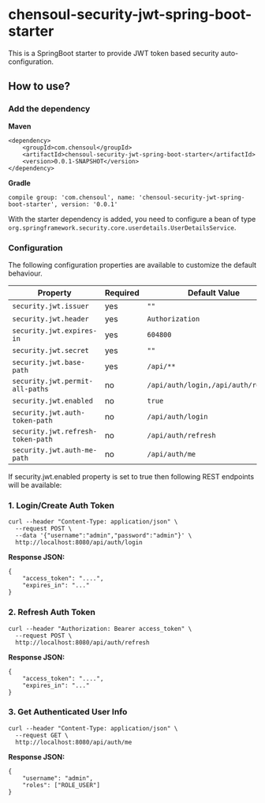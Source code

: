 # chensoul-security-jwt-spring-boot-starter

This is a SpringBoot starter to provide JWT token based security auto-configuration.

## How to use?

### Add the dependency

**Maven**

```
<dependency>
    <groupId>com.chensoul</groupId>
    <artifactId>chensoul-security-jwt-spring-boot-starter</artifactId>
    <version>0.0.1-SNAPSHOT</version>
</dependency>
```

**Gradle**

`compile group: 'com.chensoul', name: 'chensoul-security-jwt-spring-boot-starter', version: '0.0.1'`

With the starter dependency is added, you need to configure a bean of type
`org.springframework.security.core.userdetails.UserDetailsService`.

### Configuration

The following configuration properties are available to customize the default behaviour.

| Property                          | Required | Default Value                       |
|-----------------------------------|----------|-------------------------------------|
| `security.jwt.issuer`             | yes      | `""`                                |
| `security.jwt.header`             | yes      | `Authorization`                     |
| `security.jwt.expires-in`         | yes      | `604800`                            |
| `security.jwt.secret`             | yes      | `""`                                |
| `security.jwt.base-path`          | yes      | `/api/**`                           |
| `security.jwt.permit-all-paths`   | no       | `/api/auth/login,/api/auth/refresh` |
| `security.jwt.enabled`            | no       | `true`                              |
| `security.jwt.auth-token-path`    | no       | `/api/auth/login`                   |
| `security.jwt.refresh-token-path` | no       | `/api/auth/refresh`                 |
| `security.jwt.auth-me-path`       | no       | `/api/auth/me`                      |

If security.jwt.enabled property is set to true then following REST endpoints will be available:

### 1. Login/Create Auth Token

```
curl --header "Content-Type: application/json" \
  --request POST \
  --data '{"username":"admin","password":"admin"}' \
  http://localhost:8080/api/auth/login
```

**Response JSON:**

```
{
    "access_token": "....",
    "expires_in": "..."
}
```

### 2. Refresh Auth Token

```
curl --header "Authorization: Bearer access_token" \
  --request POST \
  http://localhost:8080/api/auth/refresh
```

**Response JSON:**

```
{
    "access_token": "....",
    "expires_in": "..."
}
```

### 3. Get Authenticated User Info

```
curl --header "Content-Type: application/json" \
  --request GET \
  http://localhost:8080/api/auth/me
```

**Response JSON:**

```
{
    "username": "admin",
    "roles": ["ROLE_USER"]
}
```